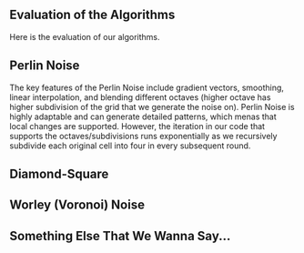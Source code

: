 ## Evaluation of the Algorithms
Here is the evaluation of our algorithms.

## Perlin Noise
The key features of the Perlin Noise include gradient vectors, smoothing, linear interpolation, and blending different octaves (higher octave has higher subdivision of the grid 
that we generate the noise on). Perlin Noise is highly adaptable and can generate detailed patterns, which menas that local changes are supported. However, the iteration in our 
code that supports the octaves/subdivisions runs exponentially as we recursively subdivide each original cell into four in every subsequent round.  

## Diamond-Square

## Worley (Voronoi) Noise

## Something Else That We Wanna Say...
